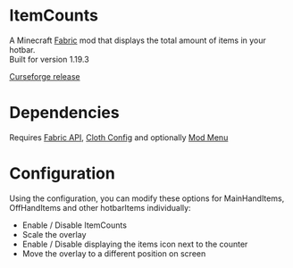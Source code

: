 # ItemCounts

A Minecraft [Fabric](https://fabricmc.net/) mod that displays the total amount of items in your hotbar.  
Built for version 1.19.3

[Curseforge release](https://www.curseforge.com/minecraft/mc-mods/item-counts-fabric)

# Dependencies

Requires [Fabric API](https://www.curseforge.com/minecraft/mc-mods/fabric-api), [Cloth Config](https://www.curseforge.com/minecraft/mc-mods/cloth-config) and optionally [Mod Menu](https://www.curseforge.com/minecraft/mc-mods/modmenu)

# Configuration
Using the configuration, you can modify these options for MainHandItems, OffHandItems and other hotbarItems individually:
* Enable / Disable ItemCounts
* Scale the overlay
* Enable / Disable displaying the items icon next to the counter
* Move the overlay to a different position on screen